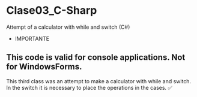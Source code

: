 # Clase03_C-Sharp
Attempt of a calculator with while and switch (C#)

- IMPORTANTE

This code is valid for console applications. Not for WindowsForms.
---

This third class was an attempt to make a calculator with while and switch.
In the switch it is necessary to place the operations in the cases. ✅

